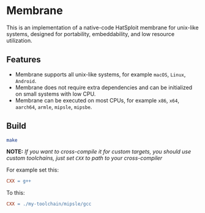 # Membrane

This is an implementation of a native-code HatSploit membrane for unix-like systems, designed for portability, embeddability, and low resource utilization.

## Features

* Membrane supports all unix-like systems, for example `macOS`, `Linux`, `Android`.
* Membrane does not require extra dependencies and can be initialized on small systems with low CPU.
* Membrane can be executed on most CPUs, for example `x86`, `x64`, `aarch64`, `armle`, `mipsle`, `mipsbe`.

## Build

```sh
make
```

**NOTE:** *If you want to cross-compile it for custom targets, you should use custom toolchains, just set `CXX` to path to your cross-compiler*

For example set this:

```Makefile
CXX = g++
```

To this:

```Makefile
CXX = ./my-toolchain/mipsle/gcc
```
